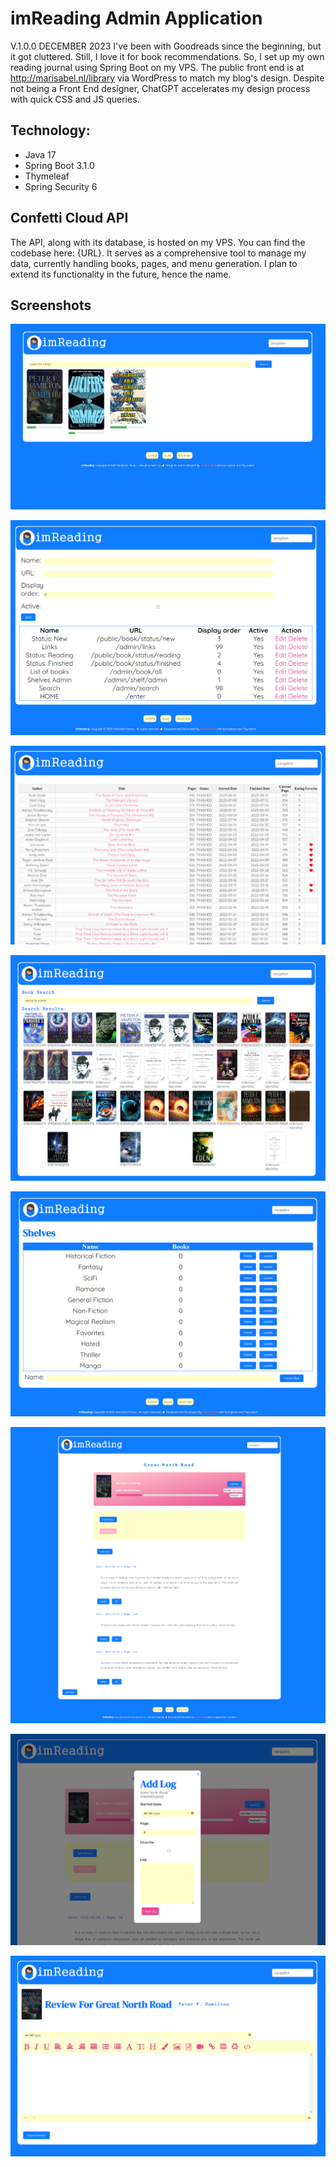 # imReading Admin Application

V.1.0.0 DECEMBER 2023
I've been with Goodreads since the beginning, but it got cluttered. Still, I love it for book recommendations. So, I set up my own reading journal using Spring Boot on my VPS. The public front end is at http://marisabel.nl/library via WordPress to match my blog's design. Despite not being a Front End designer, ChatGPT accelerates my design process with quick CSS and JS queries.
## Technology:
- Java 17
- Spring Boot 3.1.0
- Thymeleaf
- Spring Security 6

## Confetti Cloud API 
The API, along with its database, is hosted on my VPS. You can find the codebase here: {URL}. It serves as a comprehensive tool to manage my data, currently handling books, pages, and menu generation. I plan to extend its functionality in the future, hence the name.

## Screenshots

![home.png](screenshots%2Fhome.png)

![links.png](screenshots%2Flinks.png)

![list-books.png](screenshots%2Flist-books.png)

![search.png](screenshots%2Fsearch.png)

![shelves-admin.png](screenshots%2Fshelves-admin.png)

![book.png](screenshots%2Fbook.png)

![log.png](screenshots%2Flog.png)

![review.png](screenshots%2Freview.png)

